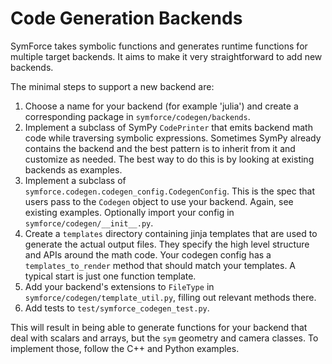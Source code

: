 # Code Generation Backends

SymForce takes symbolic functions and generates runtime functions for multiple target backends. It aims to make it very straightforward to add new backends.

The minimal steps to support a new backend are:

 1. Choose a name for your backend (for example 'julia') and create a corresponding package in `symforce/codegen/backends`.
 2. Implement a subclass of SymPy `CodePrinter` that emits backend math code while traversing symbolic expressions. Sometimes SymPy already contains the backend and the best pattern is to inherit from it and customize as needed. The best way to do this is by looking at existing backends as examples.
 3. Implement a subclass of `symforce.codegen.codegen_config.CodegenConfig`. This is the spec that users pass to the `Codegen` object to use your backend. Again, see existing examples. Optionally import your config in `symforce/codegen/__init__.py`.
 4. Create a `templates` directory containing jinja templates that are used to generate the actual output files. They specify the high level structure and APIs around the math code. Your codegen config has a `templates_to_render` method that should match your templates. A typical start is just one function template.
 5. Add your backend's extensions to `FileType` in `symforce/codegen/template_util.py`, filling out relevant methods there.
 6. Add tests to `test/symforce_codegen_test.py`.

This will result in being able to generate functions for your backend that deal with scalars and arrays, but the `sym` geometry and camera classes. To implement those, follow the C++ and Python examples.
